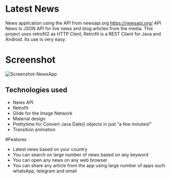 # Latest News
News application using the API from newsapi.org https://newsapi.org/
API News Is JSON API for live news and blog articles from the media. This project uses retrofit2 as HTTP Clent, 
Retrofit is a REST Client for Java and Android. Its use is very easy.

# Screenshot

![Screenshot-NewsApp](https://user-images.githubusercontent.com/23213279/75633761-73305180-5c10-11ea-972f-a4ed33994518.png)

## Technologies used
* News API
* Retrofit
* Glide for the Image Network
* Material design
* Prettytime for Convert Java Date() objects in just “a few minutes!”
* Transition animation

#Features
* Latest news based on your country
* You can search on large number of news based on any keyword
* You can open any news on any web browser 
* You can share any article from the app using large number of apps such whatsApp, telegram and email
